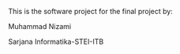 
This is the software project for the final project by:

Muhammad Nizami

Sarjana Informatika-STEI-ITB
